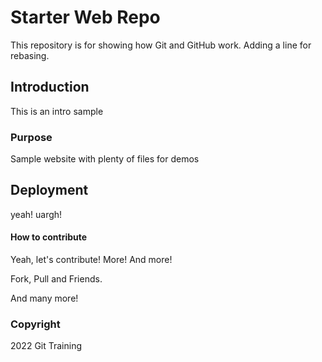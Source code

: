 # Starter Web Repo

This repository is for showing how Git and GitHub work.
Adding a line for rebasing.


## Introduction

This is an intro sample

### Purpose

Sample website with plenty of files for demos

## Deployment

yeah! uargh!

#### How to contribute

Yeah, let's contribute!
More!
And more!

Fork, Pull and Friends.

And many more!

### Copyright

2022 Git Training